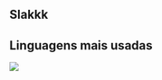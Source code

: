 ## Slakkk
## Linguagens mais usadas
<img src="https://github-readme-stats.vercel.app/api/top-langs/?username=dakofds&layout=compact&theme=radical">
